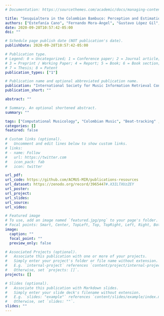 ```yaml
---
# Documentation: https://sourcethemes.com/academic/docs/managing-content/

title: "Sesquialtera in the Colombian Bambuco: Perception and Estimation of Beat and Meter"
authors: ["Estefanía Cano", "Fernando Mora-Ángel", "Gustavo López Gil", "joserzapata", "Antonio Escamilla", "Juan Fernando Alzate Londoño", "Moisés Betancur Peláez"]
date: 2020-09-28T10:57:42-05:00
doi: ""

# Schedule page publish date (NOT publication's date).
publishDate: 2020-09-28T10:57:42-05:00

# Publication type.
# Legend: 0 = Uncategorized; 1 = Conference paper; 2 = Journal article;
# 3 = Preprint / Working Paper; 4 = Report; 5 = Book; 6 = Book section;
# 7 = Thesis; 8 = Patent
publication_types: ["1"]

# Publication name and optional abbreviated publication name.
publication: "International Society for Music Information Retrieval Conference (ISMIR 2020)"
publication_short: ""

abstract: ""

# Summary. An optional shortened abstract.
summary: ""

tags: ["Computational Musicology", "Colombian Music", "Beat-tracking" ,"Music-information-retrieval","Python","ISMIR"]
categories: []
featured: false

# Custom links (optional).
#   Uncomment and edit lines below to show custom links.
# links:
# - name: Follow
#   url: https://twitter.com
#   icon_pack: fab
#   icon: twitter

url_pdf:
url_code: https://github.com/ACMUS-MIR/publications-resources
url_dataset: https://zenodo.org/record/3965447#.X3ILTXUzZEY
url_poster:
url_project:
url_slides:
url_source:
url_video:

# Featured image
# To use, add an image named `featured.jpg/png` to your page's folder. 
# Focal points: Smart, Center, TopLeft, Top, TopRight, Left, Right, BottomLeft, Bottom, BottomRight.
image:
  caption: ""
  focal_point: ""
  preview_only: false

# Associated Projects (optional).
#   Associate this publication with one or more of your projects.
#   Simply enter your project's folder or file name without extension.
#   E.g. `internal-project` references `content/project/internal-project/index.md`.
#   Otherwise, set `projects: []`.
projects: []

# Slides (optional).
#   Associate this publication with Markdown slides.
#   Simply enter your slide deck's filename without extension.
#   E.g. `slides: "example"` references `content/slides/example/index.md`.
#   Otherwise, set `slides: ""`.
slides: ""
---
```

